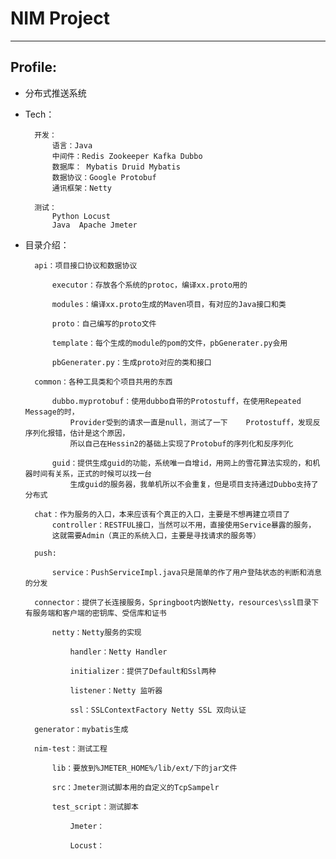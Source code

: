# NIM Project

------------


## Profile:

- 分布式推送系统

- Tech：

		开发：
			语言：Java
			中间件：Redis Zookeeper Kafka Dubbo
			数据库： Mybatis Druid Mybatis
			数据协议：Google Protobuf
			通讯框架：Netty
		
		测试：
			Python Locust
			Java  Apache Jmeter
- 目录介绍：

		api：项目接口协议和数据协议
			
			executor：存放各个系统的protoc，编译xx.proto用的
			
			modules：编译xx.proto生成的Maven项目，有对应的Java接口和类
			
			proto：自己编写的proto文件
			
			template：每个生成的module的pom的文件，pbGenerater.py会用
			
			pbGenerater.py：生成proto对应的类和接口
		
		common：各种工具类和个项目共用的东西
			
			dubbo.myprotobuf：使用dubbo自带的Protostuff，在使用Repeated Message的时，
			    Provider受到的请求一直是null，测试了一下    Protostuff，发现反序列化报错，估计是这个原因，
			    所以自己在Hessin2的基础上实现了Protobuf的序列化和反序列化
			
			guid：提供生成guid的功能，系统唯一自增id，用网上的雪花算法实现的，和机器时间有关系，正式的时候可以找一台
			    生成guid的服务器，我单机所以不会重复，但是项目支持通过Dubbo支持了分布式
		
		chat：作为服务的入口，本来应该有个真正的入口，主要是不想再建立项目了
			controller：RESTFUL接口，当然可以不用，直接使用Service暴露的服务，
			这就需要Admin（真正的系统入口，主要是寻找请求的服务等）
		
		push:
			
			service：PushServiceImpl.java只是简单的作了用户登陆状态的判断和消息的分发
		
		connector：提供了长连接服务，Springboot内嵌Netty，resources\ssl目录下有服务端和客户端的密钥库、受信库和证书
			
			netty：Netty服务的实现
				
				handler：Netty Handler
				
				initializer：提供了Default和Ssl两种
				
				listener：Netty 监听器
				
				ssl：SSLContextFactory Netty SSL 双向认证
		
		generator：mybatis生成
		
		nim-test：测试工程
			
			lib：要放到%JMETER_HOME%/lib/ext/下的jar文件
			
			src：Jmeter测试脚本用的自定义的TcpSampelr
			
			test_script：测试脚本
				
				Jmeter：
				
				Locust：